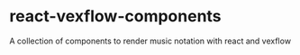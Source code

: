 # react-vexflow-components
A collection of components to render music notation with react and vexflow
